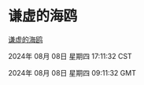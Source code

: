 # 谦虚的海鸥
[谦虚的海鸥](http://219.139.196.34:56308/qxdho/course/base/hotlink/index.php)

2024年 08月 08日 星期四 17:11:32 CST

2024年 08月 08日 星期四 09:11:32 GMT
